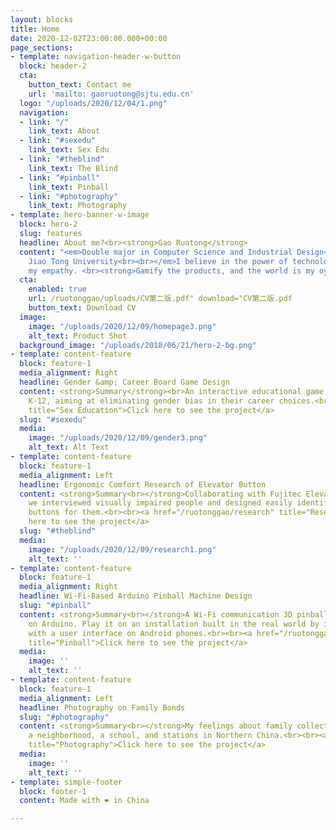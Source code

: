 ```yaml
---
layout: blocks
title: Home
date: 2020-12-02T23:00:00.000+00:00
page_sections:
- template: navigation-header-w-button
  block: header-2
  cta:
    button_text: Contact me
    url: 'mailto: gaoruotong@sjtu.edu.cn'
  logo: "/uploads/2020/12/04/1.png"
  navigation:
  - link: "/"
    link_text: About
  - link: "#sexedu"
    link_text: Sex Edu
  - link: "#theblind"
    link_text: The Blind
  - link: "#pinball"
    link_text: Pinball
  - link: "#photography"
    link_text: Photography
- template: hero-banner-w-image
  block: hero-2
  slug: features
  headline: About me?<br><strong>Gao Ruotong</strong>
  content: "<em>Double major in Computer Science and Industrial Design<br>Shanghai
    Jiao Tong University<br><br></em>I believe in the power of technology. I cherish
    my empathy. <br><strong>Gamify the products, and the world is my oyster.</strong>"
  cta:
    enabled: true
    url: /ruotonggao/uploads/CV第二版.pdf" download="CV第二版.pdf
    button_text: Download CV
  image:
    image: "/uploads/2020/12/09/homepage3.png"
    alt_text: Product Shot
  background_image: "/uploads/2018/06/21/hero-2-bg.png"
- template: content-feature
  block: feature-1
  media_alignment: Right
  headline: Gender &amp; Career Board Game Design
  content: <strong>Summary</strong><br>An interactive educational game designed for
    K-12, aiming at eliminating gender bias in their career choices.<br><br><a href="/ruotonggao/gender"
    title="Sex Education">Click here to see the project</a>
  slug: "#sexedu"
  media:
    image: "/uploads/2020/12/09/gender3.png"
    alt_text: Alt Text
- template: content-feature
  block: feature-1
  media_alignment: Left
  headline: Ergonomic Comfort Research of Elevator Button
  content: <strong>Summary<br></strong>Collaborating with Fujitec Elevator Company,
    we interviewed visually impaired people and designed easily identifiable elevator
    buttons for them.<br><br><a href="/ruotonggao/research" title="Research">Click
    here to see the project</a>
  slug: "#theblind"
  media:
    image: "/uploads/2020/12/09/research1.png"
    alt_text: ''
- template: content-feature
  block: feature-1
  media_alignment: Right
  headline: Wi-Fi-Based Arduino Pinball Machine Design
  slug: "#pinball"
  content: <strong>Summary<br></strong>A Wi-Fi communication 3D pinball game based
    on Arduino. Play it on an installation built in the real world by interacting
    with a user interface on Android phones.<br><br><a href="/ruotonggao/pinball"
    title="Pinball">Click here to see the project</a>
  media:
    image: ''
    alt_text: ''
- template: content-feature
  block: feature-1
  media_alignment: Left
  headline: Photography on Family Bonds
  slug: "#photography"
  content: <strong>Summary<br></strong>My feelings about family collected in a market,
    a neighborhood, a school, and stations in Northern China.<br><br><a href="/ruotonggao/photography"
    title="Photography">Click here to see the project</a>
  media:
    image: ''
    alt_text: ''
- template: simple-footer
  block: footer-1
  content: Made with ❤︎ in China

---
```

